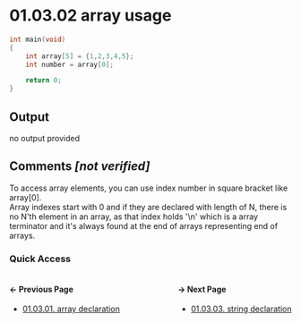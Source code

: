 # 01.03.02 array usage

```c
int main(void)
{
    int array[5] = {1,2,3,4,5};
    int number = array[0];

    return 0;
}

```

## Output

no output provided

## Comments *[not verified]*

To access array elements, you can use index number in square bracket like array[0].  
Array indexes start with 0 and if they are declared with length of N,
there is no N'th element in an array, as that index holds '\n' which is a
array terminator and it's always found at the end of arrays representing end of arrays.

### Quick Access

<div class="quick_access">
<div class="previous_page" style="float:left">

#### &#8592; Previous Page

* [01.03.01. array declaration](./../../01.the_basics/03.arrays_strings/01.array-declaration.md)

</div>
<div class="next_page" style="float:right">

#### &#8594; Next Page

* [01.03.03. string declaration](./../../01.the_basics/03.arrays_strings/03.string-declaration.md)

</div>
</div>
